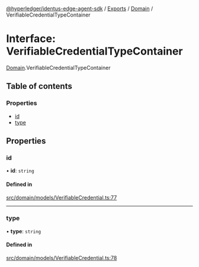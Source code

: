 [@hyperledger/identus-edge-agent-sdk](../README.md) / [Exports](../modules.md) / [Domain](../modules/Domain.md) / VerifiableCredentialTypeContainer

# Interface: VerifiableCredentialTypeContainer

[Domain](../modules/Domain.md).VerifiableCredentialTypeContainer

## Table of contents

### Properties

- [id](Domain.VerifiableCredentialTypeContainer.md#id)
- [type](Domain.VerifiableCredentialTypeContainer.md#type)

## Properties

### id

• **id**: `string`

#### Defined in

[src/domain/models/VerifiableCredential.ts:77](https://github.com/hyperledger-identus/sdk-ts/blob/bc699428ddd8313d8025ef810d8e7784a65f26cc/src/domain/models/VerifiableCredential.ts#L77)

___

### type

• **type**: `string`

#### Defined in

[src/domain/models/VerifiableCredential.ts:78](https://github.com/hyperledger-identus/sdk-ts/blob/bc699428ddd8313d8025ef810d8e7784a65f26cc/src/domain/models/VerifiableCredential.ts#L78)

